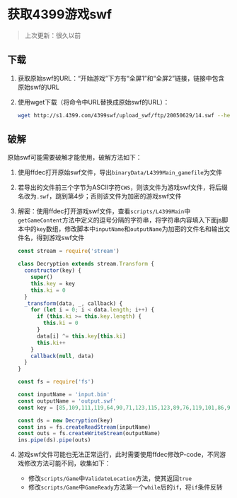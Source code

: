 # 获取4399游戏swf

> 上次更新：很久以前

## 下载

1. 获取原始swf的URL：“开始游戏”下方有“全屏1”和“全屏2”链接，链接中包含原始swf的URL
2. 使用wget下载（将命令中URL替换成原始swf的URL）：

    ```sh
    wget http://s1.4399.com/4399swf/upload_swf/ftp/20050629/14.swf --header="Referer: http://www.4399.com/" --header="X-Requested-With: ShockwaveFlash/28.0.0.137"
    ```

## 破解

原始swf可能需要破解才能使用，破解方法如下：

1. 使用ffdec打开原始swf文件，导出`binaryData/L4399Main_gamefile`为文件
2. 若导出的文件前三个字节为ASCII字符`CWS`，则该文件为游戏swf文件，将后缀名改为`.swf`，跳到第4步；否则该文件为加密的游戏swf文件
3. 解密：使用ffdec打开游戏swf文件，查看`scripts/L4399Main`中`getGameContent`方法中定义的逗号分隔的字符串，将字符串内容填入下面js脚本中的`key`数组，修改脚本中`inputName`和`outputName`为加密的文件名和输出文件名，得到游戏swf文件

    ```javascript
    const stream = require('stream')

    class Decryption extends stream.Transform {
      constructor(key) {
        super()
        this.key = key
        this.ki = 0
      }
      _transform(data, _, callback) {
        for (let i = 0; i < data.length; i++) {
          if (this.ki >= this.key.length) {
            this.ki = 0
          }
          data[i] ^= this.key[this.ki]
          this.ki++
        }
        callback(null, data)
      }
    }

    const fs = require('fs')

    const inputName = 'input.bin'
    const outputName = 'output.swf'
    const key = [85,109,111,119,64,90,71,123,115,123,89,76,119,101,86,96,110,88,107,87,65,122,93,108,72,121,72,88,92,117,60,64]

    const ds = new Decryption(key)
    const ins = fs.createReadStream(inputName)
    const outs = fs.createWriteStream(outputName)
    ins.pipe(ds).pipe(outs)
    ```

4. 游戏swf文件可能也无法正常运行，此时需要使用ffdec修改P-code，不同游戏修改方法可能不同，收集如下：

    * 修改`scripts/Game`中`ValidateLocation`方法，使其返回`true`
    * 修改`scripts/Game`中`GameReady`方法第一个`while`后的`if`，将`if`条件反转

